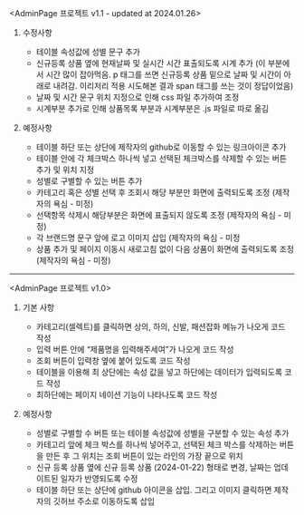 <AdminPage 프로젝트 v1.1 - updated at 2024.01.26>
1. 수정사항
   - 테이블 속성값에 성별 문구 추가
   - 신규등록 상품 옆에 현재날짜 및 실시간 시간 표출되도록 시계 추가 (이 부분에서 시간 많이 잡아먹음. p 태그를 쓰면 신규등록 상품 밑으로 날짜 및 시간이 아래로 내려감. 이리저리 적용 시도해본 결과 span 태그를 쓰는 것이 정답이었음)
   - 날짜 및 시간 문구 위치 지정으로 인해 css 파일 추가하여 조정
   - 시계부분 추가로 인해 상품목록 부분과 시계부분은 .js 파일로 따로 옮김

3. 예정사항
   - 테이블 하단 또는 상단에 제작자의 github로 이동할 수 있는 링크아이콘 추가
   - 테이블 안에 각 체크박스 하나씩 넣고 선택된 체크박스를 삭제할 수 있는 버튼 추가 및 위치 지정
   - 성별로 구별할 수 있는 버튼 추가
   - 카테고리 혹은 성별 선택 후 조회시 해당 부분만 화면에 출력되도록 조정 (제작자의 욕심 - 미정)
   - 선택항목 삭제시 해당부분은 화면에 표출되지 않도록 조정 (제작자의 욕심 - 미정)
   - 각 브랜드명 문구 앞에 로고 이미지 삽입 (제작자의 욕심 - 미정
   - 상품 추가 및 페이지 이동시 새로고침 없이 다음 상품이 화면에 출력되도록 조정 (제작자의 욕심 - 미정)

---------------------------------------------------------------------------------------------------------------------------

<AdminPage 프로젝트 v1.0>
1. 기본 사항
   - 카테고리(셀렉트)를 클릭하면 상의, 하의, 신발, 패션잡화 메뉴가 나오게 코드 작성
   - 입력 버튼 안에 “제품명을 입력해주세여”가 나오게 코드 작성
   - 조회 버튼이 입력창 옆에 붙어 있도록 코드 작성
   - 테이블을 이용해 최 상단에는 속성 값을 넣고 하단에는 데이터가 입력되도록 코드 작성
   - 최하단에는 페이지 네이션 기능이 나타나도록 코드 작성

2. 예정사항
   - 성별로 구별할 수 버튼 또는 테이블 속성값에 성별을 구분할 수 있는 속성 추가
   - 카테고리 앞에 체크 박스를 하나씩 넣어주고, 선택된 체크 박스를 삭제하는 버튼을 만든 후 그 위치는 조회 버튼이 있는 라인의 가장 끝으로 위치
   - 신규 등록 상품 옆에 신규 등록 상품 (2024-01-22) 형태로 변경, 날짜는 업데이트된 일자가 반영되도록 수정
   - 테이블 하단 또는 상단에 github 아이콘을 삽입. 그리고 이미지 클릭하면 제작자의 깃허브 주소로 이동하도록 삽입
